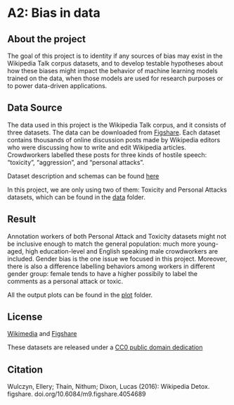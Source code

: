 # A2: Bias in data

## About the project
The goal of this project is to identity if any sources of bias may exist in the Wikipedia Talk corpus datasets, and to develop testable hypotheses about how these biases might impact the behavior of machine learning models trained on the data, when those models are used for research purposes or to power data-driven applications. 

## Data Source
The data used in this project is the Wikipedia Talk corpus, and it consists of three datasets. The data can be downloaded from [Figshare](https://figshare.com/projects/Wikipedia_Talk/16731). Each dataset contains thousands of online discussion posts made by Wikipedia editors who were discussing how to write and edit Wikipedia articles. Crowdworkers labelled these posts for three kinds of hostile speech: “toxicity”, “aggression”, and “personal attacks”. 

Dataset description and schemas can be found [here](https://meta.wikimedia.org/wiki/Research:Detox/Data_Release)

In this project, we are only using two of them: Toxicity and Personal Attacks datasets, which can be found in the [data](https://github.com/Shuya-Ma/data-512/tree/main/data-512-a2/data) folder.

## Result

Annotation workers of both Personal Attack and Toxicity datasets might not be inclusive enough to match the general population: much more young-aged, high education-level and English speaking male crowdworkers are included. Gender bias is the one issue we focused in this project. Moreover, there is also a difference labelling behaviors among workers in different gender group: female tends to have a higher possibily to label the comments as a personal attack or toxic.

All the output plots can be found in the [plot](https://github.com/Shuya-Ma/data-512/tree/main/data-512-a2/plot) folder.

## License
[Wikimedia](https://meta.wikimedia.org/wiki/Research:Detox/Data_Release#Personal_Attacks) and [Figshare](https://figshare.com/projects/Wikipedia_Talk/16731)

These datasets are released under a [CC0 public domain dedication](https://wiki.creativecommons.org/wiki/CC0)

## Citation
Wulczyn, Ellery; Thain, Nithum; Dixon, Lucas (2016): Wikipedia Detox. figshare. doi.org/10.6084/m9.figshare.4054689